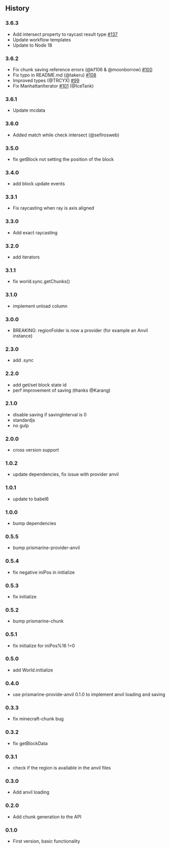 ## History

### 3.6.3

* Add intersect property to raycast result type [#137](https://github.com/PrismarineJS/prismarine-world/pull/137)
* Update workflow templates
* Update to Node 18

### 3.6.2

* Fix chunk saving reference errors (@kf106 & @moonborrow) [#100](https://github.com/PrismarineJS/prismarine-world/pull/100)
* Fix typo in README.md (@takeru) [#108](https://github.com/PrismarineJS/prismarine-world/pull/108)
* Improved types (@TRCYX) [#99](https://github.com/PrismarineJS/prismarine-world/pull/99)
* Fix ManhattanIterator [#101](https://github.com/PrismarineJS/prismarine-world/pull/101) (@IceTank)

### 3.6.1

* Update mcdata

### 3.6.0

* Added match while check intersect (@sefirosweb)

### 3.5.0

* fix getBlock not setting the position of the block

### 3.4.0

* add block update events

### 3.3.1

* Fix raycasting when ray is axis aligned

### 3.3.0

* Add exact raycasting

### 3.2.0

* add iterators

### 3.1.1

* fix world.sync.getChunks()

### 3.1.0

* implement unload column

### 3.0.0

* BREAKING: regionFolder is now a provider (for example an Anvil instance)

### 2.3.0

* add .sync

### 2.2.0

* add get/set block state id
* perf improvement of saving (thanks @Karang)

### 2.1.0

* disable saving if savingInterval is 0
* standardjs
* no gulp

### 2.0.0

* cross version support

### 1.0.2

* update dependencies, fix issue with provider anvil

### 1.0.1

* update to babel6

### 1.0.0

* bump dependencies

### 0.5.5

* bump prismarine-provider-anvil

### 0.5.4

* fix negative iniPos in initialize

### 0.5.3

* fix initialize

### 0.5.2

* bump prismarine-chunk

### 0.5.1

* fix initialize for iniPos%16 !=0

### 0.5.0

* add World.initialize

### 0.4.0

* use prismarine-provide-anvil 0.1.0 to implement anvil loading and saving

### 0.3.3

* fix minecraft-chunk bug

### 0.3.2

* fix getBlockData

### 0.3.1

* check if the region is available in the anvil files

### 0.3.0

* Add anvil loading

### 0.2.0

* Add chunk generation to the API

### 0.1.0

* First version, basic functionality
